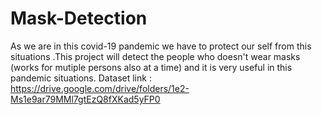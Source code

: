 # Mask-Detection
As we are in this covid-19 pandemic we have to protect our self from this situations .This project will detect the people who doesn't wear masks (works for mutiple persons also at a time) and it is very useful in this pandemic situations.
Dataset link : https://drive.google.com/drive/folders/1e2-Ms1e9ar79MMl7gtEzQ8fXKad5yFP0
